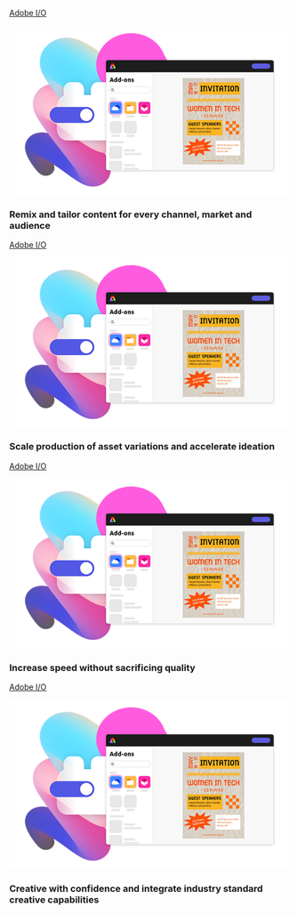 <ResourceCard slots="link, image, heading" width="25%" className="cardList" theme="light"/>

[Adobe I/O](https://adobe.io)

![Resource 3](../images/AddOn.png)

### Remix and tailor content for every channel, market and audience

<ResourceCard slots="link, image, heading" width="25%" theme="light" className="cardList" />

[Adobe I/O](https://adobe.io)

![Resource 1](../images/AddOn.png)

### Scale production of asset variations and accelerate ideation

<ResourceCard slots="link, image, heading" width="25%" theme="light" className="cardList" />

[Adobe I/O](https://adobe.io)

![Resource 1](../images/AddOn.png)

### Increase speed without sacrificing quality

<ResourceCard slots="link, image, heading" width="25%" theme="light" className="cardList" />

[Adobe I/O](https://adobe.io)

![Resource 1](../images/AddOn.png)

### Creative with confidence and integrate industry standard creative capabilities